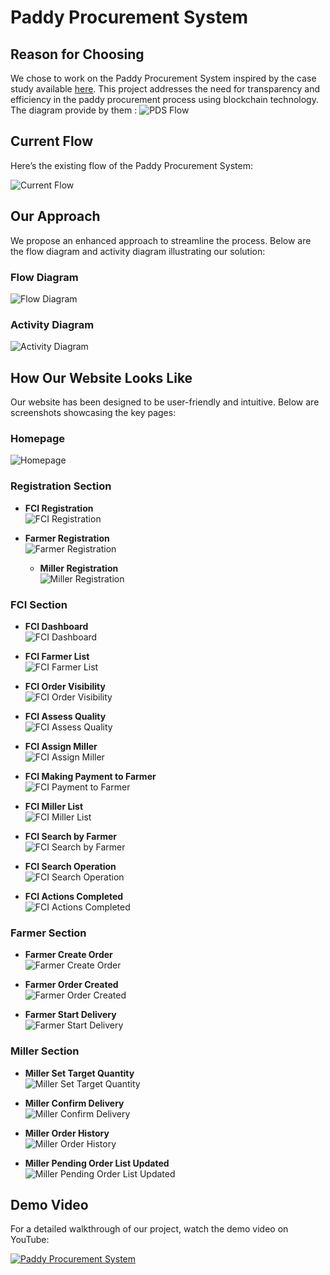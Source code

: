 # Paddy Procurement System

## Reason for Choosing
We chose to work on the Paddy Procurement System inspired by the case study available [here](https://blockchain.gov.in/Home/CaseStudy?CaseStudy=PDS). This project addresses the need for transparency and efficiency in the paddy procurement process using blockchain technology. The diagram provide by them :
![PDS Flow](./pds-image.png)


## Current Flow

Here’s the existing flow of the Paddy Procurement System:

![Current Flow](./current_flow.png)

## Our Approach

We propose an enhanced approach to streamline the process. Below are the flow diagram and activity diagram illustrating our solution:

### Flow Diagram
![Flow Diagram](./flow_diagram.png)

### Activity Diagram
![Activity Diagram](./activity_diagram.png)

## How Our Website Looks Like

Our website has been designed to be user-friendly and intuitive. Below are screenshots showcasing the key pages:

### Homepage
![Homepage](./homepage.png)

### Registration Section

- **FCI Registration**  
  ![FCI Registration](./fci_regd.png)

- **Farmer Registration**  
  ![Farmer Registration](./farmer_regd.png)

  - **Miller Registration**  
  ![Miller Registration](./miller_regd.png)

### FCI Section

- **FCI Dashboard**  
  ![FCI Dashboard](./fci_dashboard.png)

- **FCI Farmer List**  
  ![FCI Farmer List](./fci_farmerList.png)

- **FCI Order Visibility**  
  ![FCI Order Visibility](./fci_order_visible.png)

- **FCI Assess Quality**  
  ![FCI Assess Quality](./fci_assessQuality.png)

- **FCI Assign Miller**  
  ![FCI Assign Miller](./fci_assignMiller.png)

- **FCI Making Payment to Farmer**  
  ![FCI Payment to Farmer](./fci_makingPaymentToFarmer.png)

- **FCI Miller List**  
  ![FCI Miller List](./fci_millerList.png)

- **FCI Search by Farmer**  
  ![FCI Search by Farmer](./fci_searchByFarmer.png)

- **FCI Search Operation**  
  ![FCI Search Operation](./fci_searchOperation.png)

- **FCI Actions Completed**  
  ![FCI Actions Completed](./fci_actionsCompleted.png)

### Farmer Section

- **Farmer Create Order**  
  ![Farmer Create Order](./farmer_create_order.png)

- **Farmer Order Created**  
  ![Farmer Order Created](./farmer_order_created.png)

- **Farmer Start Delivery**  
  ![Farmer Start Delivery](./farmer_startDelivery.png)

### Miller Section

- **Miller Set Target Quantity**  
  ![Miller Set Target Quantity](./miller_setTargetQuant.png)

- **Miller Confirm Delivery**  
  ![Miller Confirm Delivery](./miller_confirmDeliveryy.png)

- **Miller Order History**  
  ![Miller Order History](./miller_orderHistory.png)

- **Miller Pending Order List Updated**  
  ![Miller Pending Order List Updated](./miller_pendingOrderListUpdated.png)

## Demo Video

For a detailed walkthrough of our project, watch the demo video on YouTube:

[![Paddy Procurement System](https://img.youtube.com/vi/57x8lfum6zA/maxresdefault.jpg)](https://www.youtube.com/watch?v=57x8lfum6zA)
